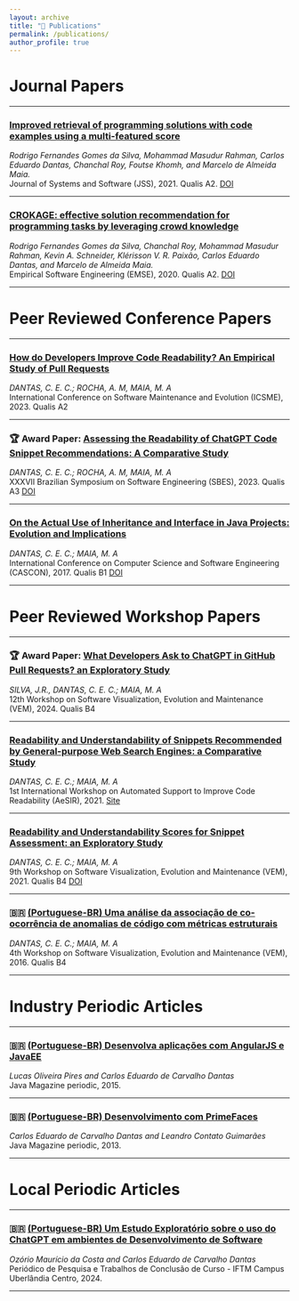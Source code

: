 ```yaml
---
layout: archive
title: "📝 Publications"
permalink: /publications/
author_profile: true
---
```




# Journal Papers

---

### [Improved retrieval of programming solutions with code examples using a multi-featured score](https://arxiv.org/pdf/2108.02702.pdf)
*Rodrigo Fernandes Gomes da Silva, Mohammad Masudur Rahman, Carlos Eduardo Dantas, Chanchal Roy, Foutse Khomh, and Marcelo de Almeida Maia.*  
Journal of Systems and Software (JSS), 2021. Qualis A2. [DOI](https://doi.org/10.1016/j.jss.2021.111063)

---

### [CROKAGE: effective solution recommendation for programming tasks by leveraging crowd knowledge](https://www.researchgate.net/publication/344081657_CROKAGE_effective_solution_recommendation_for_programming_tasks_by_leveraging_crowd_knowledge)
*Rodrigo Fernandes Gomes da Silva, Chanchal Roy, Mohammad Masudur Rahman, Kevin A. Schneider, Klérisson V. R. Paixão, Carlos Eduardo Dantas, and Marcelo de Almeida Maia.*  
Empirical Software Engineering (EMSE), 2020. Qualis A2. [DOI](https://doi.org/10.1007/s10664-020-09863-2)

---

# Peer Reviewed Conference Papers

---

### [How do Developers Improve Code Readability? An Empirical Study of Pull Requests](https://conf.researchr.org/details/icsme-2023/icsme-2023-papers/24/How-do-Developers-Improve-Code-Readability-An-Empirical-Study-of-Pull-Requests)
*DANTAS, C. E. C.; ROCHA, A. M, MAIA, M. A*  
International Conference on Software Maintenance and Evolution (ICSME), 2023. Qualis A2

---

### 🏆 **Award Paper**: [Assessing the Readability of ChatGPT Code Snippet Recommendations: A Comparative Study](https://dl.acm.org/doi/pdf/10.1145/3613372.3613413)
*DANTAS, C. E. C.; ROCHA, A. M, MAIA, M. A*  
XXXVII Brazilian Symposium on Software Engineering (SBES), 2023. Qualis A3 [DOI](https://dl.acm.org/doi/10.1145/3613372.3613413)

---

### [On the Actual Use of Inheritance and Interface in Java Projects: Evolution and Implications](http://lascam.facom.ufu.br/cms/userfiles/downloads/2017/CASCON2017-Inheritance-X-Interface.pdf)
*DANTAS, C. E. C.; MAIA, M. A*  
International Conference on Computer Science and Software Engineering (CASCON), 2017. Qualis B1 [DOI](https://dl.acm.org/doi/10.5555/3172795.3172813)

---

# Peer Reviewed Workshop Papers

---

### 🏆 **Award Paper**: [What Developers Ask to ChatGPT in GitHub Pull Requests? an Exploratory Study](https://sol.sbc.org.br/index.php/vem/article/view/30288/30094)
*SILVA, J.R., DANTAS, C. E. C.; MAIA, M. A*  
12th Workshop on Software Visualization, Evolution and Maintenance (VEM), 2024. Qualis B4

---

### [Readability and Understandability of Snippets Recommended by General-purpose Web Search Engines: a Comparative Study](https://arxiv.org/pdf/2110.07087.pdf)
*DANTAS, C. E. C.; MAIA, M. A*  
1st International Workshop on Automated Support to Improve Code Readability (AeSIR), 2021. [Site](https://conf.researchr.org/details/ase-2021/ase-2021--workshop--aesir-2021/8/Readability-and-Understandability-of-Snippets-Recommended-by-General-purpose-Web-Sear)

---

### [Readability and Understandability Scores for Snippet Assessment: an Exploratory Study](https://arxiv.org/pdf/2108.09181.pdf)
*DANTAS, C. E. C.; MAIA, M. A*  
9th Workshop on Software Visualization, Evolution and Maintenance (VEM), 2021. Qualis B4 [DOI](https://doi.org/10.5753/vem.2021.17217)

---

### 🇧🇷 **[(Portuguese-BR) Uma análise da associação de co-ocorrência de anomalias de código com métricas estruturais](https://vem2016.ufba.br/artigos/Session2_VEM_2016_paper_27.pdf)**
*DANTAS, C. E. C.; MAIA, M. A*  
4th Workshop on Software Visualization, Evolution and Maintenance (VEM), 2016. Qualis B4

---

# Industry Periodic Articles

---

### 🇧🇷 **[(Portuguese-BR) Desenvolva aplicações com AngularJS e JavaEE](https://www.devmedia.com.br/desenvolva-aplicacoes-com-angularjs-e-java-ee/33283)**
*Lucas Oliveira Pires and Carlos Eduardo de Carvalho Dantas*  
Java Magazine periodic, 2015.

---

### 🇧🇷 **[(Portuguese-BR) Desenvolvimento com PrimeFaces](https://www.devmedia.com.br/desenvolvimento-com-primefaces/27078)**
*Carlos Eduardo de Carvalho Dantas and Leandro Contato Guimarães*  
Java Magazine periodic, 2013.

---

# Local Periodic Articles

---

### 🇧🇷 **[(Portuguese-BR) Um Estudo Exploratório sobre o uso do ChatGPT em ambientes de Desenvolvimento de Software](https://iftm.edu.br/sdsgov/controlador2/load.php?src=b12a2d7acec778d71a7b38d8fc8d9cfd&tipo=noticia_anexo)**
*Ozório Maurício da Costa and Carlos Eduardo de Carvalho Dantas*  
Periódico de Pesquisa e Trabalhos de Conclusão de Curso - IFTM Campus Uberlândia Centro, 2024.

---
